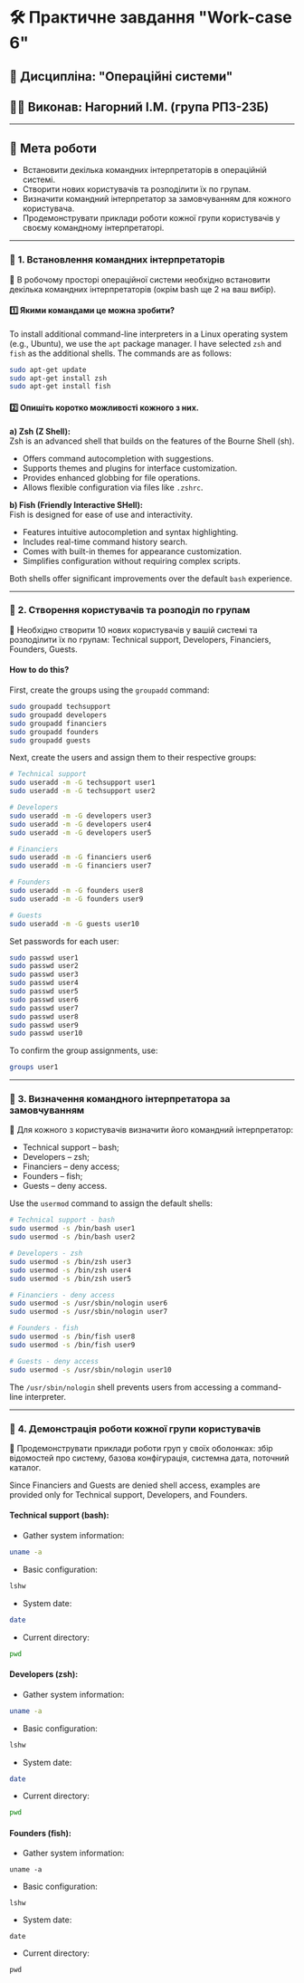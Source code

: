 ﻿# 🛠️ Практичне завдання "Work-case 6"

## 📌 Дисципліна: "Операційні системи"
## 👨‍🎓 Виконав: **Нагорний І.М.** (група РПЗ-23Б)

---

## 🎯 **Мета роботи**

- Встановити декілька командних інтерпретаторів в операційній системі.
- Створити нових користувачів та розподілити їх по групам.
- Визначити командний інтерпретатор за замовчуванням для кожного користувача.
- Продемонструвати приклади роботи кожної групи користувачів у своєму командному інтерпретаторі.

---

### 🔹 **1. Встановлення командних інтерпретаторів**

📌 В робочому просторі операційної системи необхідно встановити декілька командних інтерпретаторів (окрім bash ще 2 на ваш вибір).

#### 1️⃣ Якими командами це можна зробити?

To install additional command-line interpreters in a Linux operating system (e.g., Ubuntu), we use the `apt` package manager. I have selected `zsh` and `fish` as the additional shells. The commands are as follows:

```bash
sudo apt-get update
sudo apt-get install zsh
sudo apt-get install fish
```

#### 2️⃣ Опишіть коротко можливості кожного з них.

**a) Zsh (Z Shell):**  
Zsh is an advanced shell that builds on the features of the Bourne Shell (sh).  
- Offers command autocompletion with suggestions.  
- Supports themes and plugins for interface customization.  
- Provides enhanced globbing for file operations.  
- Allows flexible configuration via files like `.zshrc`.

**b) Fish (Friendly Interactive SHell):**  
Fish is designed for ease of use and interactivity.  
- Features intuitive autocompletion and syntax highlighting.  
- Includes real-time command history search.  
- Comes with built-in themes for appearance customization.  
- Simplifies configuration without requiring complex scripts.

Both shells offer significant improvements over the default `bash` experience.

---

### 🔹 **2. Створення користувачів та розподіл по групам**

📌 Необхідно створити 10 нових користувачів у вашій системі та розподілити їх по групам: Technical support, Developers, Financiers, Founders, Guests.

#### How to do this?

First, create the groups using the `groupadd` command:

```bash
sudo groupadd techsupport
sudo groupadd developers
sudo groupadd financiers
sudo groupadd founders
sudo groupadd guests
```

Next, create the users and assign them to their respective groups:

```bash
# Technical support
sudo useradd -m -G techsupport user1
sudo useradd -m -G techsupport user2

# Developers
sudo useradd -m -G developers user3
sudo useradd -m -G developers user4
sudo useradd -m -G developers user5

# Financiers
sudo useradd -m -G financiers user6
sudo useradd -m -G financiers user7

# Founders
sudo useradd -m -G founders user8
sudo useradd -m -G founders user9

# Guests
sudo useradd -m -G guests user10
```

Set passwords for each user:

```bash
sudo passwd user1
sudo passwd user2
sudo passwd user3
sudo passwd user4
sudo passwd user5
sudo passwd user6
sudo passwd user7
sudo passwd user8
sudo passwd user9
sudo passwd user10
```

To confirm the group assignments, use:

```bash
groups user1
```

---

### 🔹 **3. Визначення командного інтерпретатора за замовчуванням**

📌 Для кожного з користувачів визначити його командний інтерпретатор:  
- Technical support – bash;  
- Developers – zsh;  
- Financiers – deny access;  
- Founders – fish;  
- Guests – deny access.

Use the `usermod` command to assign the default shells:

```bash
# Technical support - bash
sudo usermod -s /bin/bash user1
sudo usermod -s /bin/bash user2

# Developers - zsh
sudo usermod -s /bin/zsh user3
sudo usermod -s /bin/zsh user4
sudo usermod -s /bin/zsh user5

# Financiers - deny access
sudo usermod -s /usr/sbin/nologin user6
sudo usermod -s /usr/sbin/nologin user7

# Founders - fish
sudo usermod -s /bin/fish user8
sudo usermod -s /bin/fish user9

# Guests - deny access
sudo usermod -s /usr/sbin/nologin user10
```

The `/usr/sbin/nologin` shell prevents users from accessing a command-line interpreter.

---

### 🔹 **4. Демонстрація роботи кожної групи користувачів**

📌 Продемонструвати приклади роботи груп у своїх оболонках: збір відомостей про систему, базова конфігурація, системна дата, поточний каталог.

Since Financiers and Guests are denied shell access, examples are provided only for Technical support, Developers, and Founders.

#### Technical support (bash):

- Gather system information:  
```bash
uname -a
```

- Basic configuration:  
```bash
lshw
```

- System date:  
```bash
date
```

- Current directory:  
```bash
pwd
```

#### Developers (zsh):

- Gather system information:  
```zsh
uname -a
```

- Basic configuration:  
```zsh
lshw
```

- System date:  
```zsh
date
```

- Current directory:  
```zsh
pwd
```

#### Founders (fish):

- Gather system information:  
```fish
uname -a
```

- Basic configuration:  
```fish
lshw
```

- System date:  
```fish
date
```

- Current directory:  
```fish
pwd
```
